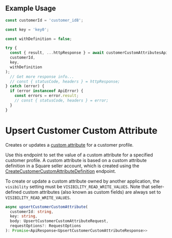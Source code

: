 ## Example Usage

```ts
const customerId = 'customer_id8';

const key = 'key0';

const withDefinition = false;

try {
  const { result, ...httpResponse } = await customerCustomAttributesApi.retrieveCustomerCustomAttribute(
  customerId,
  key,
  withDefinition
);
  // Get more response info...
  // const { statusCode, headers } = httpResponse;
} catch (error) {
  if (error instanceof ApiError) {
    const errors = error.result;
    // const { statusCode, headers } = error;
  }
}
```

# Upsert Customer Custom Attribute

Creates or updates a [custom attribute](../../doc/models/custom-attribute.md) for a customer profile.

Use this endpoint to set the value of a custom attribute for a specified customer profile.
A custom attribute is based on a custom attribute definition in a Square seller account, which
is created using the [CreateCustomerCustomAttributeDefinition](../../doc/api/customer-custom-attributes.md#create-customer-custom-attribute-definition) endpoint.

To create or update a custom attribute owned by another application, the `visibility` setting
must be `VISIBILITY_READ_WRITE_VALUES`. Note that seller-defined custom attributes
(also known as custom fields) are always set to `VISIBILITY_READ_WRITE_VALUES`.

```ts
async upsertCustomerCustomAttribute(
  customerId: string,
  key: string,
  body: UpsertCustomerCustomAttributeRequest,
  requestOptions?: RequestOptions
): Promise<ApiResponse<UpsertCustomerCustomAttributeResponse>>
```
